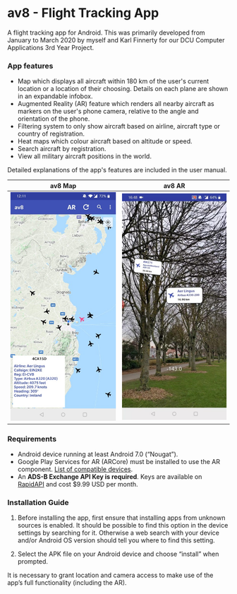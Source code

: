 # av8 - Flight Tracking App

A flight tracking app for Android. This was primarily developed from January to March 2020 by myself and Karl Finnerty for our DCU Computer Applications 3rd Year Project.

### App features

* Map which displays all aircraft within 180 km of the user's current location or a location of their choosing. Details on each plane are shown in an expandable infobox.
* Augmented Reality (AR) feature which renders all nearby aircraft as markers on the user's phone camera, relative to the angle and orientation of the phone.
* Filtering system to only show aircraft based on airline, aircraft type or country of registration.
* Heat maps which colour aircraft based on altitude or speed.
* Search aircraft by registration.
* View all military aircraft positions in the world.

Detailed explanations of the app's features are included in the user manual.

av8 Map                    |  av8 AR
:-------------------------:|:-------------------------:
![alt text](https://github.com/NiallS4/av8-Flight-Tracker/blob/master/user_manual/images/expanded_infobox.png?raw=true "av8 Map with Expanded Inbfobox")  |  ![alt text](https://github.com/NiallS4/av8-Flight-Tracker/blob/master/user_manual/images/ar1.png?raw=true "av8 AR Feature")

### Requirements

* Android device running at least Android 7.0 (“Nougat”).
* Google Play Services for AR (ARCore) must be installed to use the AR component. [List of compatible devices](https://developers.google.com/ar/discover/supported-devices).
* An **ADS-B Exchange API Key is required**. Keys are available on [RapidAPI](https://rapidapi.com/adsbx/api/adsbexchange-com1/) and cost $9.99 USD per month.

### Installation Guide

1. Before installing the app, first ensure that installing apps from unknown sources is enabled. It should be possible to find this option in the device settings by searching for it. Otherwise a web search with your device and/or Android OS version should tell you where to find this setting.

2. Select the APK file on your Android device and choose “install” when prompted.

It is necessary to grant location and camera access to make use of the app’s full functionality (including the AR).
